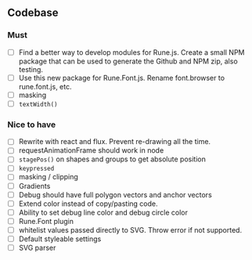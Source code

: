 ## Codebase

### Must

- [ ] Find a better way to develop modules for Rune.js. Create a small NPM package that can be used to generate the Github and NPM zip, also testing.
- [ ] Use this new package for Rune.Font.js. Rename font.browser to rune.font.js, etc.
- [ ] masking
- [ ] `textWidth()`

### Nice to have

- [ ] Rewrite with react and flux. Prevent re-drawing all the time.
- [ ] requestAnimationFrame should work in node
- [ ] `stagePos()` on shapes and groups to get absolute position
- [ ] `keypressed`
- [ ] masking / clipping
- [ ] Gradients
- [ ] Debug should have full polygon vectors and anchor vectors
- [ ] Extend color instead of copy/pasting code.
- [ ] Ability to set debug line color and debug circle color
- [ ] Rune.Font plugin
- [ ] whitelist values passed directly to SVG. Throw error if not supported.
- [ ] Default styleable settings
- [ ] SVG parser

